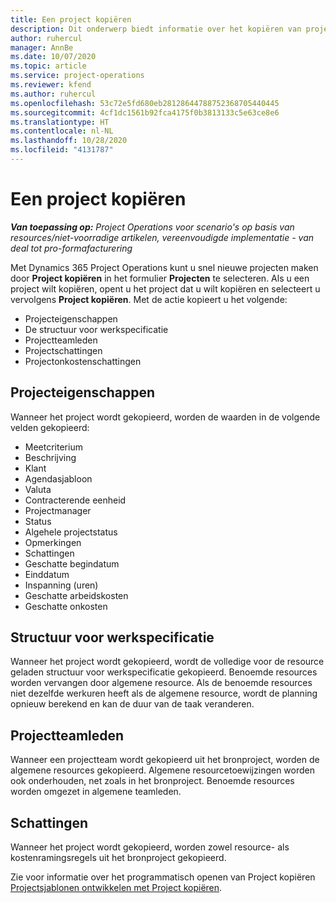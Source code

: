 ```yaml
---
title: Een project kopiëren
description: Dit onderwerp biedt informatie over het kopiëren van projecten in Dynamics 365 Project Operations.
author: ruhercul
manager: AnnBe
ms.date: 10/07/2020
ms.topic: article
ms.service: project-operations
ms.reviewer: kfend
ms.author: ruhercul
ms.openlocfilehash: 53c72e5fd680eb28128644788752368705440445
ms.sourcegitcommit: 4cf1dc1561b92fca4175f0b3813133c5e63ce8e6
ms.translationtype: HT
ms.contentlocale: nl-NL
ms.lasthandoff: 10/28/2020
ms.locfileid: "4131787"
---
```

# <a name="copy-a-project"></a>Een project kopiëren

_**Van toepassing op:** Project Operations voor scenario's op basis van resources/niet-voorradige artikelen, vereenvoudigde implementatie - van deal tot pro-formafacturering_

Met Dynamics 365 Project Operations kunt u snel nieuwe projecten maken door **Project kopiëren** in het formulier **Projecten** te selecteren. Als u een project wilt kopiëren, opent u het project dat u wilt kopiëren en selecteert u vervolgens **Project kopiëren**. Met de actie kopieert u het volgende:

- Projecteigenschappen
- De structuur voor werkspecificatie
- Projectteamleden
- Projectschattingen
- Projectonkostenschattingen

## <a name="project-properties"></a>Projecteigenschappen

Wanneer het project wordt gekopieerd, worden de waarden in de volgende velden gekopieerd:

- Meetcriterium
- Beschrijving
- Klant
- Agendasjabloon
- Valuta
- Contracterende eenheid
- Projectmanager
- Status
- Algehele projectstatus
- Opmerkingen 
- Schattingen
- Geschatte begindatum
- Einddatum
- Inspanning (uren)
- Geschatte arbeidskosten
- Geschatte onkosten

## <a name="work-breakdown-structure"></a>Structuur voor werkspecificatie

Wanneer het project wordt gekopieerd, wordt de volledige voor de resource geladen structuur voor werkspecificatie gekopieerd. Benoemde resources worden vervangen door algemene resource. Als de benoemde resources niet dezelfde werkuren heeft als de algemene resource, wordt de planning opnieuw berekend en kan de duur van de taak veranderen.

## <a name="project-team-members"></a>Projectteamleden

Wanneer een projectteam wordt gekopieerd uit het bronproject, worden de algemene resources gekopieerd. Algemene resourcetoewijzingen worden ook onderhouden, net zoals in het bronproject. Benoemde resources worden omgezet in algemene teamleden.

## <a name="estimates"></a>Schattingen

Wanneer het project wordt gekopieerd, worden zowel resource- als kostenramingsregels uit het bronproject gekopieerd. 

Zie voor informatie over het programmatisch openen van Project kopiëren [Projectsjablonen ontwikkelen met Project kopiëren](dev-copy-project.md).
